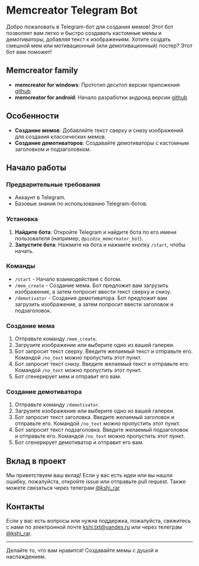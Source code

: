 # Memcreator Telegram Bot

Добро пожаловать в Telegram-бот для создания мемов! Этот бот позволяет вам легко и быстро создавать кастомные мемы и демотиваторы, добавляя текст к изображениям. Хотите создать смешной мем или мотивационный (или демотивационный) постер? Этот бот вам поможет!

## Memcreator family

- **memcreator for windows**: Прототип десктоп версии приложения [github](https://github.com/KiraArensky/memcreator)
- **memcreator for android**: Начало разработки андроид версии [github](https://github.com/GreyStekl0/MemCreator)

## Особенности

- **Создание мемов**: Добавляйте текст сверху и снизу изображений для создания классических мемов.
- **Создание демотиваторов**: Создавайте демотиваторы с кастомным заголовком и подзаголовком.

## Начало работы

### Предварительные требования

- Аккаунт в Telegram.
- Базовые знания по использованию Telegram-ботов.

### Установка

1. **Найдите бота**: Откройте Telegram и найдите бота по его имени пользователя (например, `@pizdza_memcreator_bot`).
2. **Запустите бота**: Нажмите на бота и нажмите кнопку `/start`, чтобы начать.

### Команды

- `/start` - Начало взаимодействия с ботом.
- `/mem_create` - Создание мема. Бот предложит вам загрузить изображение, а затем попросит ввести текст сверху и снизу.
- `/demotivator` - Создание демотиватора. Бот предложит вам загрузить изображение, а затем попросит ввести заголовок и подзаголовок.

### Создание мема

1. Отправьте команду `/mem_create`.
2. Загрузите изображение или выберите одно из вашей галереи.
3. Бот запросит текст сверху. Введите желаемый текст и отправьте его. Командой `/no_text` можно пропустить этот пункт.
4. Бот запросит текст снизу. Введите желаемый текст и отправьте его. Командой `/no_text` можно пропустить этот пункт.
5. Бот сгенерирует мем и отправит его вам.

### Создание демотиватора

1. Отправьте команду `/demotivator`.
2. Загрузите изображение или выберите одно из вашей галереи.
3. Бот запросит текст заголовка. Введите желаемый заголовок и отправьте его. Командой `/no_text` можно пропустить этот пункт.
4. Бот запросит текст подзаголовка. Введите желаемый подзаголовок и отправьте его. Командой `/no_text` можно пропустить этот пункт.
5. Бот сгенерирует демотиватор и отправит его вам.

## Вклад в проект

Мы приветствуем ваш вклад! Если у вас есть идеи или вы нашли ошибку, пожалуйста, откройте issue или отправьте pull request. Также можете связаться через телеграм [@kshi_rar](t.me/kshi_rar)

## Контакты

Если у вас есть вопросы или нужна поддержка, пожалуйста, свяжитесь с нами по электронной почте [kshi.txt@yandex.ru](mailto:kshi.txt@yandex.ru) или через телеграм [@kshi_rar](t.me/kshi_rar).

---

Делайте то, что вам нравится! Создавайте мемы с душой и наслаждением.
